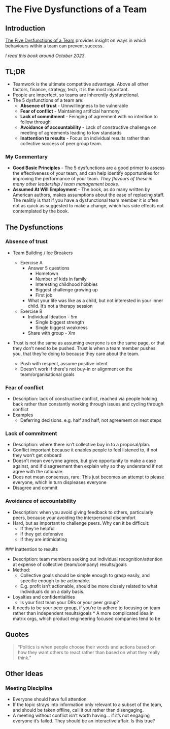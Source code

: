 # The Five Dysfunctions of a Team

## Introduction

[The Five Dysfunctions of a Team](https://uk.bookshop.org/p/books/the-five-dysfunctions-of-a-team-a-leadership-fable-20th-anniversary-edition-patrick-m-lencioni/2980473?ean=9780787960759) provides insight on ways in which behaviours within a team can prevent success.

_I read this book around October 2023_.

## TL;DR

* Teamwork is the ultimate competitive advantage. Above all other factors, finance, strategy, tech, it is the most important.
* People are imperfect, so teams are inherently dysfunctional.
* The 5 dysfunctions of a team are:
    * **Absence of trust** - Unnwillingness to be vulnerable
    * **Fear of conflict** - Maintaining artificial harmony
    * **Lack of commitment** - Feinging of agreement with no intention to follow through
    * **Avoidance of accountability** - Lack of constructive challenge on meeting of agreements leading to low standards
    * **Inattention to results** - Focus on individual results rather than collective success of peer group team.

### My Commentary

* **Good Basic Principles** - The 5 dysfunctions are a good primer to assess the effectiveness of your team, and can help identify opportunities for improving the performance of your team. _They flavours of these in many other leadership / team management books._
* **Assumed At Will Employment** - The book, as do many written by American authors, makes assumptions about the ease of replacing staff. The realitiy is that if you have a dysfunctional team member it is often not as quick as suggested to make a change, which has side effects not contemplated by the book.

## The Dysfunctions

### Absence of trust

* Team Building / Ice Breakers
    * Exercise A
        * Answer 5 questions
            * Hometown
            * Number of kids in family
            * Interesting childhood hobbies
            * Biggest challenge growing up
            * First job
        * What your life was like as a child, but not interested in your inner child. It’s not a therapy session
    * Exercise B
        * Individual Ideation - 5m
            * Single biggest strength
            * Single biggest weakness
        * Share with group - Xm

* Trust is not the same as assuming everyone is on the same page, or that they don’t need to be pushed. Trust is when a team member pushes you, that they’re doing to because they care about the team.
    * Push with respect, assume positive intent
    * Doesn't work if there's not buy-in or alignment on the team/organisational goals

### Fear of conflict

* Description: lack of constructive conflict, reached via people holding back rather than constantly working through issues and cycling through conflict
* Examples
    * Deferring decisions. e.g. half and half, not agreement on next steps

### Lack of commitment

* Description: where there isn’t collective buy in to a proposal/plan. 
* Conflict important because it enables people to feel listened to, if not they won’t get onboard
* Doesn’t mean everyone agrees, but give opportunity to make a case against, and if disagreement then explain why so they understand if not agree with the rationale.
* Does not mean consensus, rare. This just becomes an attempt to please everyone, which in turn displeases everyone
* Disagree and commit

### Avoidance of accountability

* Description: when you avoid giving feedback to others, particularly peers, because your avoiding the interpersonal discomfort
* Hard, but as important to challenge peers. Why can it be difficult:
    * If they’re helpful
    * If they get defensive
    * If they are intimidating

### Inattention to results

* Description: team members seeking out individual recognition/attention at expense of collective (team/company) results/goals
* Method: 
    * Collective goals should be simple enough to grasp easily, and specific enough to be actionable.
    * E.g. profit isn’t actionable, should be more closely related to what individuals do on a daily basis.
* Loyalties and confidentialities
    * Is your first team your DRs or your peer group?
* It needs to be your peer group, if you’re to adhere to focusing on team rather than independent results/goals
        * A more complicated idea in matrix orgs, which product engineering focused companies tend to be

## Quotes

> “Politics is when people choose their words and actions based on how they want others to react rather than based on what they really think.”

## Other Ideas

### Meeting Discipline

* Everyone should have full attention
* If the topic strays into information only relevant to a subset of the team, and should be taken offline, call it out rather than disengaging.
* A meeting without conflict isn’t worth having… if it’s not engaging everyone it’s failed. They should be an interactive affair. Is this true?